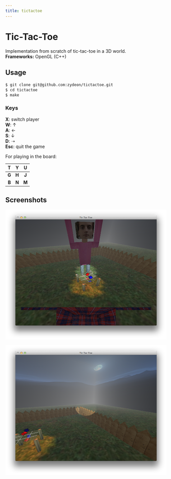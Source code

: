 ```yaml
---
title: tictactoe
---
```

Tic-Tac-Toe
=====================

Implementation from scratch of tic-tac-toe in a 3D world.  
__Frameworks:__ OpenGL (C++)

## Usage
```
$ git clone git@github.com:zydeon/tictactoe.git
$ cd tictactoe
$ make
```

### Keys

__X__: switch player  
__W__: ↑  
__A__: ←  
__S__: ↓  
__D__: ➝  
__Esc__: quit the game

For playing in the board:

| T  | Y | U |
:----:|:---:|:----:
| __G__ | __H__ | __J__ |
| __B__ | __N__ | __M__ |

## Screenshots

![](https://raw.githubusercontent.com/zydeon/tictactoe/master/screenshots/1.png)

![](https://raw.githubusercontent.com/zydeon/tictactoe/master/screenshots/2.png)
